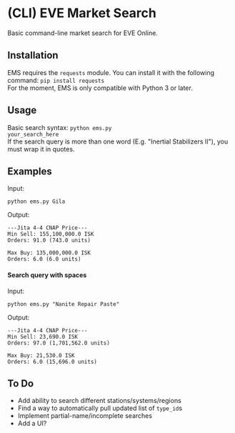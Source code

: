 # (CLI) EVE Market Search
Basic command-line market search for EVE Online.
## Installation
EMS requires the <code>requests</code> module. You can install it with the following command: <code>pip install requests</code>  
For the moment, EMS is only compatible with Python 3 or later.  
## Usage
Basic search syntax: <code>python ems.py your_search_here</code>  
If the search query is more than one word (E.g. "Inertial Stabilizers II"), you must wrap it in quotes.  
## Examples  
Input:  
```
python ems.py Gila
```
Output:  
```
---Jita 4-4 CNAP Price---
Min Sell: 155,100,000.0 ISK
Orders: 91.0 (743.0 units)

Max Buy: 135,000,000.0 ISK
Orders: 6.0 (6.0 units)
```
#### Search query with spaces
Input:
```
python ems.py "Nanite Repair Paste"
```
Output:
```
---Jita 4-4 CNAP Price---
Min Sell: 23,690.0 ISK
Orders: 97.0 (1,701,562.0 units)

Max Buy: 21,530.0 ISK
Orders: 6.0 (15,696.0 units)
```
## To Do
* Add ability to search different stations/systems/regions
* Find a way to automatically pull updated list of <code>type_id</code>s
* Implement partial-name/incomplete searches
* Add a UI?
